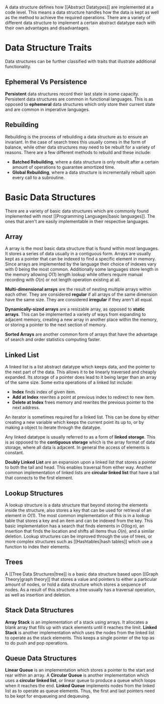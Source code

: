 A data structure defines how [[Abstract Datatypes]] are implemented at a code level. This means a data structure handles how the data is kept as well as the method to achieve the required operations. There are a variety of different data structure to implement a certain abstract datatype each with their own advantages and disadvantages.

# Data Structure Traits
Data structures can be further classified with traits that illustrate additional functionality.

## Ephemeral Vs Persistence
**Persistent** data structures record their last state in some capacity. Persistent data structures are common in functional languages. This is as opposed to **ephemeral** data structures which only store their current state and are common in imperative languages.

## Rebuilding
Rebuilding is the process of rebuilding a data structure as to ensure an invariant. In the case of search trees this usually comes in the form of balance, while other data structures may need to be rebuilt for a variety of reasons. There are a few different methods to rebuild and these include:
- **Batched Rebuilding**, where a data structure is only rebuilt after a certain amount of operations to guarantee amortized time.
- **Global Rebuilding**, where a data structure is incrementally rebuilt upon every call to a subroutine.

# Basic Data Structures
There are a variety of basic data structures which are commonly found implemented with most [[Programming Languages|basic languages]]. The ones that aren't are easily implementable in their respective languages.

## Array
A array is the most basic data structure that is found within most languages. It stores a series of data usually in a contiguous form. Arrays are usually kept as a pointer that can be indexed to find a specific element in memory. Since arrays are implemented by the language their choice of indexes vary with $0$ being the most common. Additionally some languages store length in the memory allowing $O(1)$ length lookup while others require manual recording with $O(n)$ or not length operation existing at all.

**Multi-dimensional arrays** are the result of nesting multiple arrays within each other. They are considered **regular** if all arrays of the same dimension have the same size. They are considered **irregular** if they aren't all equal.

**Dynamically-sized arrays** are a resizable array, as opposed to **static arrays**. This can be implemented a variety of ways from expanding to adjacent memory, creating a new array in another place within the memory, or storing a pointer to the next section of memory.

**Sorted Arrays** are another common form of arrays that have the advantage of search and order statistics computing faster.

## Linked List
A linked list is a list abstract datatype which keeps data, and the pointer to the next part of the data. This allows it to be linearly traversed and cheaply expanded. Its storage of a pointer does lead to it being larger than an array of the same size. Some extra operations of a linked list include:
- **Index** finds index of given item.
- **Add at Index** rewrites a point at previous index to redirect to new item.
- **Delete at Index** frees memory and rewrites the previous pointer to the next address.

An iterator is sometimes required for a linked list. This can be done by either creating a new variable which keeps the current point its up to, or by making a object to iterate through the datatype.

Any linked datatype is usually referred to as a form of **linked storage**. This is as opposed to the **contiguous storage** which is the array format of data storage, where all data is adjacent. In general the access of elements is constant.

**Doubly Linked List** are an expansion upon a linked list that stores a pointer to both the tail and head. This enables traversal from either way. Another common implementation of linked lists are **circular linked list** that have a tail that connects to the first element.

## Lookup Structures
A lookup structure is a data structure that beyond storing the elements inside the structure, also stores a key that can be used for retrieval of an element in $O(1)$. The most common implementation of this is in a lookup table that stores a key and an item and can be indexed from the key. This basic implementation has a search that finds elements in $O(\log n)$, an insertion that finds the location and shifts all items thus $O(n)$, and a similar deletion. Lookup structures can be improved through the use of trees, or more complex structures such as [[Hashtables|hash tables]] which use a function to index their elements.

## Trees
A [[Tree Data Structures|tree]] is a basic data structure based upon [[Graph Theory|graph theory]] that stores a value and pointers to either a particular amount of nodes, or hold a data structure which stores a sequence of nodes. As a result of this structure a tree usually has a traversal operation, as well as insertion and deletion.

## Stack Data Structures
**Array Stack** is an implementation of a stack using arrays. It allocates a blank array that fills up with stack elements until it reaches the limit. **Linked Stack** is another implementation which uses the nodes from the linked list to operate as the stack elements. This keeps a single pointer of the top as to do push and pop operations.

## Queue Data Structures
**Linear Queue** is an implementation which stores a pointer to the start and rear within an array. A **Circular Queue** is another implementation which uses a **circular linked list**, or linear queue to produce a queue which loops when it reaches the end. **Linked Queue** implements nodes from the linked list as to operate as queue elements. Thus, the first and last pointers need to be kept for enqueueing and dequeuing.